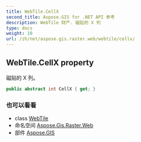 ```yaml
---
title: WebTile.CellX
second_title: Aspose.GIS for .NET API 参考
description: WebTile 财产. 磁贴的 X 列
type: docs
weight: 10
url: /zh/net/aspose.gis.raster.web/webtile/cellx/
---
```

## WebTile.CellX property

磁贴的 X 列。

```csharp
public abstract int CellX { get; }
```

### 也可以看看

* class [WebTile](../)
* 命名空间 [Aspose.Gis.Raster.Web](../../webtile/)
* 部件 [Aspose.GIS](../../../)


